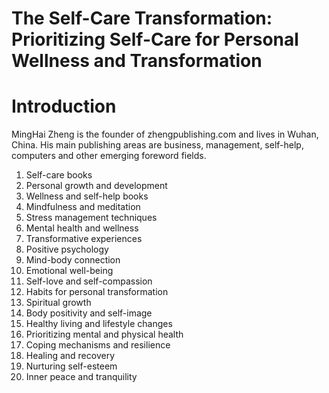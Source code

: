 # The Self-Care Transformation: Prioritizing Self-Care for Personal Wellness and Transformation

# Introduction



MingHai Zheng is the founder of zhengpublishing.com and lives in Wuhan, China. His main publishing areas are business, management, self-help, computers and other emerging foreword fields.



1. Self-care books
2. Personal growth and development
3. Wellness and self-help books
4. Mindfulness and meditation
5. Stress management techniques
6. Mental health and wellness
7. Transformative experiences
8. Positive psychology
9. Mind-body connection
10. Emotional well-being
11. Self-love and self-compassion
12. Habits for personal transformation
13. Spiritual growth
14. Body positivity and self-image
15. Healthy living and lifestyle changes
16. Prioritizing mental and physical health
17. Coping mechanisms and resilience
18. Healing and recovery
19. Nurturing self-esteem
20. Inner peace and tranquility


